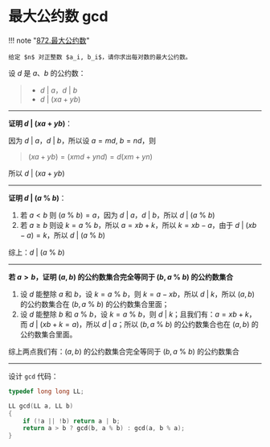 # 最大公约数 gcd

!!! note "[872.最大公约数](https://www.acwing.com/problem/content/874/)"

    给定 $n$ 对正整数 $a_i, b_i$，请你求出每对数的最大公约数。

设 $d$ 是 $a、b$ 的公约数：

> - $d\ |\ a$，$d\ |\ b$
> - $d\ |\ (xa+yb)$

---

**证明 $d\ |\ (xa+yb)$**：

因为 $d\ |\ a$，$d\ |\ b$，所以设 $a = md,\ b = nd$，则 

> $(xa + yb) = (xmd + ynd) = d(xm + yn)$

所以 $d\ |\ (xa+yb)$

---

**证明 $d\ |\ (a\ \%\ b)$**：

1. 若 $a < b$ 则 $(a\ \%\ b) = a$，因为 $d\ |\ a$，$d\ |\ b$，所以 $d\ |\ (a\ \%\ b)$
2. 若 $a \geq b$ 则设 $k = a\ \%\ b$，所以 $a = xb + k$，所以 $k = xb - a$，由于 $d\ |\ (xb - a) = k$，所以 $d\ |\ (a\ \%\ b)$

综上：$d\ |\ (a\ \%\ b)$

---

**若 $a > b$，证明 $(a, b)$ 的公约数集合完全等同于 $(b, a\ \%\ b)$ 的公约数集合**

1. 设 $d$ 能整除 $a$ 和 $b$，设 $k = a\ \%\ b$，则 $k = a - xb$，所以 $d\ |\ k$，所以 $(a, b)$ 的公约数集合在 $(b, a\ \%\ b)$ 的公约数集合里面；
2. 设 $d$ 能整除 $b$ 和 $a\ \%\ b$，设 $k = a\ \%\ b$，则 $d\ |\ k$；且我们有：$a = xb + k$，而 $d\ |\ (xb + k = a)$，所以 $d\ |\ a$；所以 $(b, a\ \%\ b)$ 的公约数集合也在 $(a, b)$ 的公约数集合里面。

综上两点我们有：$(a, b)$ 的公约数集合完全等同于 $(b, a\ \%\ b)$ 的公约数集合

---

设计 `gcd` 代码：

```c++
typedef long long LL;

LL gcd(LL a, LL b)
{
    if (!a || !b) return a | b;
    return a > b ? gcd(b, a % b) : gcd(a, b % a);
}
```